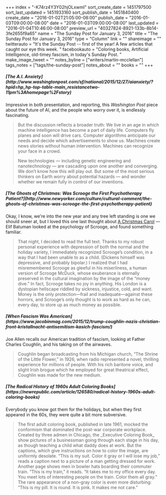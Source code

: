 +++
index = "-K74rz4Y3Y02hjOLxwmI"
sort_create_date = 1451797500
sort_last_updated = 1451933160
sort_publish_date = 1451840400
create_date = "2016-01-02T21:05:00-08:00"
publish_date = "2016-01-03T09:00:00-08:00"
date = "2016-01-03T09:00:00-08:00"
last_updated = "2016-01-04T10:46:00-08:00"
preview_url = "40327824-8921-133b-8b14-3fe2655f9a65"
name = "The Sunday Post for January 3, 2016"
title = "The Sunday Post for January 3, 2016"
type = "Column"
link = ""
shareimage = ""
twitterauto = "It's the Sunday Post -- first of the year! A few articles that caught our eye this week. "
facebookauto = "Coloring books, Artificial Intelligence, old-timey fascism, in today's Sunday Post. "
make_image_tweet = ""
notes_byline = ["writers/martin-mcclellan"]
tags_notes = ["tags/the-sunday-post"]
notes_about = ""
books = ""
+++
<h5>[The A.I. Anxiety](http://www.washingtonpost.com/sf/national/2015/12/27/aianxiety/?hpid=hp_hp-top-table-main_resistancetwo-11pm%3Ahomepage%2Fstory)</h5>

Impressive in both presentation, and reporting, this _Washington Post_ piece about the future of AI, and the people who worry over it, is endlessly fascinating.

<blockquote>
	<p>But the discussion reflects a broader truth: We live in an age in which machine intelligence has become a part of daily life. Computers fly planes and soon will drive cars. Computer algorithms anticipate our needs and decide which advertisements to show us. Machines create news stories without human intervention. Machines can recognize your face in a crowd.</p>

<p>New technologies — including genetic engineering and nanotechnology — are cascading upon one another and converging. We don’t know how this will play out. But some of the most serious thinkers on Earth worry about potential hazards — and wonder whether we remain fully in control of our inventions.</p>
</blockquote>

<h5>[The Ghosts of Christmas: Was Scrooge the First Psychotherapy Patient?](http://www.newyorker.com/culture/cultural-comment/the-ghosts-of-christmas-was-scrooge-the-first-psychotherapy-patient)</h5>

Okay, I know, we're into the new year and any tree left standing is one we should sneer at, but I loved this one last thought about [A Christmas Carol](http://seattlereviewofbooks.com/notes/2015/12/24/in-praise-of-the-christmas-ghost-story/) &mdash; Elif Batuman looked at the psychology of Scrooge, and found something familiar. 

<blockquote>
	<p>That night, I decided to read the full text. Thanks to my robust personal experience with depression of both the normal and the holiday variety, I immediately recognized Scrooge’s condition, in a way that I had been unable to as a child. (Dickens himself was depressive, and probably bipolar.) I realized that I had misremembered Scrooge as gleeful in his miserliness, a human version of Scrooge McDuck, whose exuberance is eternally preserved in the cultural imagination by the image of the “money dive.” In fact, Scrooge takes no joy in anything. His London is a dystopian hellscape riddled by sickness, injustice, cold, and want. Money is the only protection—frail and inadequate—against these horrors, and Scrooge’s only thought is to work as hard as he can, every day, to store up as much money as possible.</p>

</blockquote>

<h5>[When Fascism Was American](https://www.jacobinmag.com/2015/12/trump-coughlin-nazis-christian-front-kristallnacht-antisemitism-kasich-fascism/)</h5>

Joe Allen recalls our American tradition of fascism, looking at Father Charles Coughlin, and his taking on of the airwaves.

<blockquote>
	<p>Coughlin began broadcasting from his Michigan church, “The Shrine of the Little Flower,” in 1926, when radio represented a novel, thrilling experience for millions of people. With his rich baritone voice, and slight Irish brogue which he employed for great theatrical effect, Coughlin was made for the new medium.
</p>
</blockquote>

<h5>[The Radical History of 1960s Adult Coloring Books](https://newrepublic.com/article/126580/radical-history-1960s-adult-coloring-books)</h5>

Everybody you know got them for the holidays, but when they first appeared in the 60s, they were quite a bit more subversive. 

<blockquote>
	The first adult coloring book, published in late 1961, mocked the conformism that dominated the post-war corporate workplace. Created by three admen in Chicago, the _Executive Coloring Book_ show pictures of a businessman going through each stage in his day, as though teaching a child what daddy does at work. But the captions, which give instructions on how to color the image, are uniformly desolate. “This is my suit. Color it gray or I will lose my job,” reads a caption next to a picture of a man getting dressed for work. Another page shows men in bowler hats boarding their commuter train. “This is my train,” it reads. “It takes me to my office every day. You meet lots of interesting people on the train. Color them all gray.” The rare appearance of a non-gray color is even more disturbing: “This is my pill. It is round. It is pink. It makes me not care.”
</blockquote>
